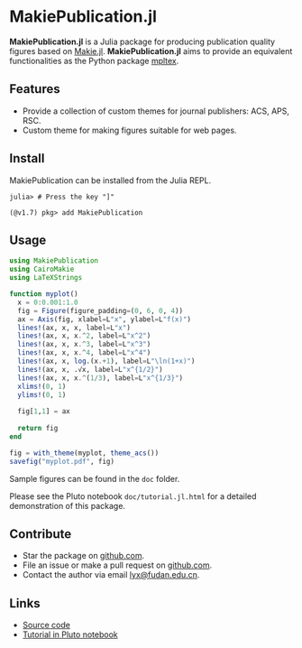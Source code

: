 # MakiePublication.jl

**MakiePublication.jl** is a Julia package for producing publication quality figures based on [Makie.jl](https://github.com/JuliaPlots/Makie.jl). **MakiePublication.jl** aims to provide an equivalent functionalities as the Python package [mpltex](https://github.com/liuyxpp/mpltex).

## Features

* Provide a collection of custom themes for journal publishers: ACS, APS, RSC.
* Custom theme for making figures suitable for web pages.

## Install

MakiePublication can be installed from the Julia REPL.

```console
julia> # Press the key "]"

(@v1.7) pkg> add MakiePublication
```

## Usage

```julia
using MakiePublication
using CairoMakie
using LaTeXStrings

function myplot()
  x = 0:0.001:1.0
  fig = Figure(figure_padding=(0, 6, 0, 4))
  ax = Axis(fig, xlabel=L"x", ylabel=L"f(x)")
  lines!(ax, x, x, label=L"x")
  lines!(ax, x, x.^2, label=L"x^2")
  lines!(ax, x, x.^3, label=L"x^3")
  lines!(ax, x, x.^4, label=L"x^4")
  lines!(ax, x, log.(x.+1), label=L"\ln(1+x)")
  lines!(ax, x, .√x, label=L"x^{1/2}")
  lines!(ax, x, x.^(1/3), label=L"x^{1/3}")
  xlims!(0, 1)
  ylims!(0, 1)
  
  fig[1,1] = ax
  
  return fig
end

fig = with_theme(myplot, theme_acs())
savefig("myplot.pdf", fig)
```

Sample figures can be found in the `doc` folder.

Please see the Pluto notebook `doc/tutorial.jl.html` for a detailed demonstration of this package.

## Contribute

* Star the package on [github.com](https://github.com/liuyxpp/MakiePublication.jl).
* File an issue or make a pull request on [github.com](https://github.com/liuyxpp/MakiePublication.jl).
* Contact the author via email <lyx@fudan.edu.cn>.

## Links

* [Source code](https://github.com/liuyxpp/MakiePublication.jl)
* [Tutorial in Pluto notebook](https://github.com/liuyxpp/MakiePublication.jl/blob/master/doc/tutorial.jl.html)